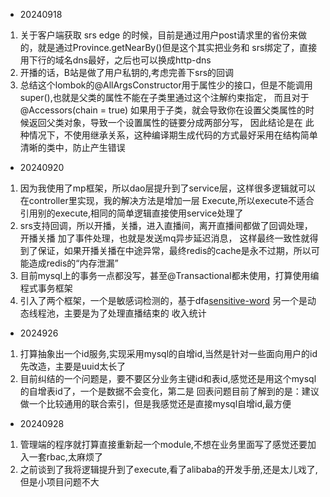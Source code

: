
- 20240918
1. 关于客户端获取 srs edge 的时候，目前是通过用户post请求里的省份来做的，就是通过Province.getNearBy()但是这个其实把业务和 srs绑定了，直接用下行的域名dns最好，之后也可以换成http-dns
2. 开播的话，B站是做了用户私钥的,考虑完善下srs的回调
3. 总结这个lombok的@AllArgsConstructor用于属性少的接口，但是不能调用super(),也就是父类的属性不能在子类里通过这个注解约束指定，
而且对于 @Accessors(chain = true) 如果用于子类，就会导致你在设置父类属性的时候返回父类对象，导致一个设置属性的链要分成两部分写，
因此结论是在 此种情况下，不使用继承关系，这种编译期生成代码的方式最好采用在结构简单清晰的类中，防止产生错误
- 20240920
1. 因为我使用了mp框架，所以dao层提升到了service层，这样很多逻辑就可以在controller里实现，我的解决方法是增加一层
Execute,所以execute不适合引用别的execute,相同的简单逻辑直接使用service处理了
2. srs支持回调，所以开播，关播，进入直播间，离开直播间都做了回调处理，开播关播 加了事件处理，也就是发送mq异步延迟消息，
这样最终一致性就得到了保证，如果开播关播在中途异常，最终redis的cache是永不过期，所以可能造成redis的“内存泄漏”
3. 目前mysql上的事务一点都没写，甚至@Transactional都未使用，打算使用编程式事务框架
4. 引入了两个框架，一个是敏感词检测的，基于dfa[sensitive-word](https://github.com/houbb/sensitive-word)
另一个是动态线程池，主要是为了处理直播结束的 收入统计
- 2024926
1. 打算抽象出一个id服务,实现采用mysql的自增id,当然是针对一些面向用户的id先改造，主要是uuid太长了
2. 目前纠结的一个问题是，要不要区分业务主键id和表id,感觉还是用这个mysql的自增表id了，一个是数据不会变化，第二是
回表问题目前了解到的是：建议做一个比较通用的联合索引，但是我感觉还是直接mysql自增id,最方便
- 20240928
1. 管理端的程序就打算直接重新起一个module,不想在业务里面写了感觉还要加入一套rbac,太麻烦了
2. 之前谈到了我将逻辑提升到了execute,看了alibaba的开发手册,还是太儿戏了,但是小项目问题不大